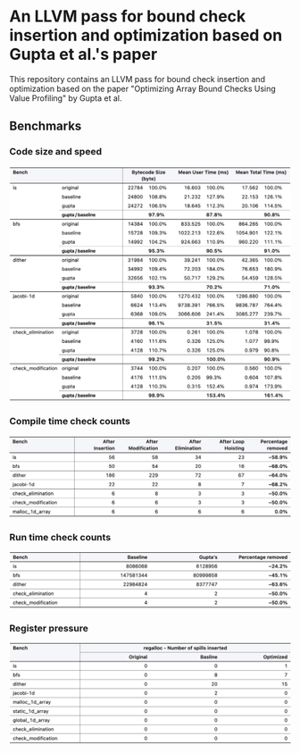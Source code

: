 # An LLVM pass for bound check insertion and optimization based on Gupta et al.'s paper

This repository contains an LLVM pass for bound check insertion and optimization based on the paper "Optimizing Array Bound Checks Using Value Profiling" by Gupta et al. 

## Benchmarks

### Code size and speed 

![Code size and speed](./report_data/CodeSizeAndSpeed.png)

### Compile time check counts

![Compile time check counts](./report_data/CompileTimeCheckCount.png)

### Run time check counts

![Run time check counts](./report_data/RuntimeCheckCount.png)

### Register pressure

![Register pressure](./report_data/RegisterSpill.png)